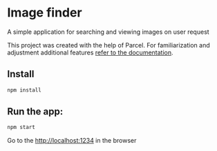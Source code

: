 # Image finder


A simple application for searching and viewing images on user request

This project was created with the help of Parcel. For familiarization and adjustment
additional features [refer to the documentation](https://parceljs.org/).

## Install

```bash
npm install 
```

## Run the app:
```bash
npm start 
```

Go to the [http://localhost:1234](http://localhost:1234) in the browser
